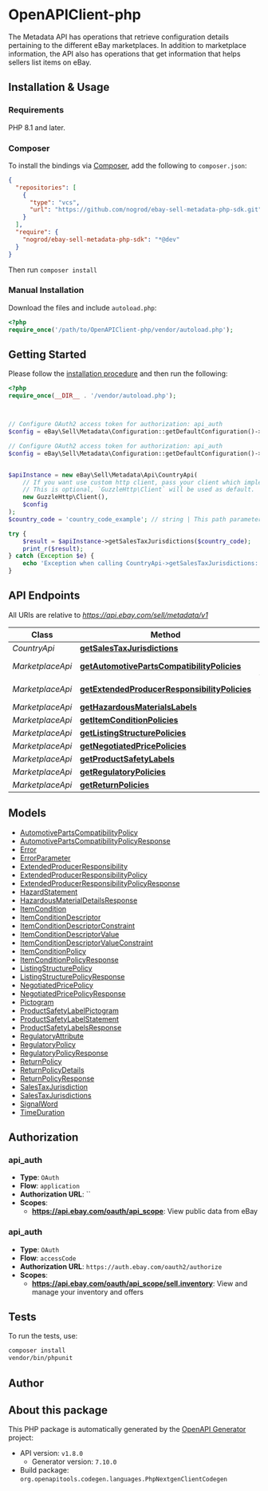 # OpenAPIClient-php

The Metadata API has operations that retrieve configuration details pertaining to the different eBay marketplaces. In addition to marketplace information, the API also has operations that get information that helps sellers list items on eBay.


## Installation & Usage

### Requirements

PHP 8.1 and later.

### Composer

To install the bindings via [Composer](https://getcomposer.org/), add the following to `composer.json`:

```json
{
  "repositories": [
    {
      "type": "vcs",
      "url": "https://github.com/nogrod/ebay-sell-metadata-php-sdk.git"
    }
  ],
  "require": {
    "nogrod/ebay-sell-metadata-php-sdk": "*@dev"
  }
}
```

Then run `composer install`

### Manual Installation

Download the files and include `autoload.php`:

```php
<?php
require_once('/path/to/OpenAPIClient-php/vendor/autoload.php');
```

## Getting Started

Please follow the [installation procedure](#installation--usage) and then run the following:

```php
<?php
require_once(__DIR__ . '/vendor/autoload.php');



// Configure OAuth2 access token for authorization: api_auth
$config = eBay\Sell\Metadata\Configuration::getDefaultConfiguration()->setAccessToken('YOUR_ACCESS_TOKEN');

// Configure OAuth2 access token for authorization: api_auth
$config = eBay\Sell\Metadata\Configuration::getDefaultConfiguration()->setAccessToken('YOUR_ACCESS_TOKEN');


$apiInstance = new eBay\Sell\Metadata\Api\CountryApi(
    // If you want use custom http client, pass your client which implements `GuzzleHttp\ClientInterface`.
    // This is optional, `GuzzleHttp\Client` will be used as default.
    new GuzzleHttp\Client(),
    $config
);
$country_code = 'country_code_example'; // string | This path parameter specifies the two-letter <a href=\"https://www.iso.org/iso-3166-country-codes.html \" title=\"https://www.iso.org \" target=\"_blank\">ISO 3166</a> country code for the country whose jurisdictions you want to retrieve.<br><br><span class=\"tablenote\"><b>Note:</b> Sales-tax tables are available only for the US and Canada marketplaces. Therefore, the only supported values are:<ul><li><code>US</code></li><li><code>CA</code></li></ul></span>

try {
    $result = $apiInstance->getSalesTaxJurisdictions($country_code);
    print_r($result);
} catch (Exception $e) {
    echo 'Exception when calling CountryApi->getSalesTaxJurisdictions: ', $e->getMessage(), PHP_EOL;
}

```

## API Endpoints

All URIs are relative to *https://api.ebay.com/sell/metadata/v1*

Class | Method | HTTP request | Description
------------ | ------------- | ------------- | -------------
*CountryApi* | [**getSalesTaxJurisdictions**](docs/Api/CountryApi.md#getsalestaxjurisdictions) | **GET** /country/{countryCode}/sales_tax_jurisdiction | 
*MarketplaceApi* | [**getAutomotivePartsCompatibilityPolicies**](docs/Api/MarketplaceApi.md#getautomotivepartscompatibilitypolicies) | **GET** /marketplace/{marketplace_id}/get_automotive_parts_compatibility_policies | 
*MarketplaceApi* | [**getExtendedProducerResponsibilityPolicies**](docs/Api/MarketplaceApi.md#getextendedproducerresponsibilitypolicies) | **GET** /marketplace/{marketplace_id}/get_extended_producer_responsibility_policies | 
*MarketplaceApi* | [**getHazardousMaterialsLabels**](docs/Api/MarketplaceApi.md#gethazardousmaterialslabels) | **GET** /marketplace/{marketplace_id}/get_hazardous_materials_labels | 
*MarketplaceApi* | [**getItemConditionPolicies**](docs/Api/MarketplaceApi.md#getitemconditionpolicies) | **GET** /marketplace/{marketplace_id}/get_item_condition_policies | 
*MarketplaceApi* | [**getListingStructurePolicies**](docs/Api/MarketplaceApi.md#getlistingstructurepolicies) | **GET** /marketplace/{marketplace_id}/get_listing_structure_policies | 
*MarketplaceApi* | [**getNegotiatedPricePolicies**](docs/Api/MarketplaceApi.md#getnegotiatedpricepolicies) | **GET** /marketplace/{marketplace_id}/get_negotiated_price_policies | 
*MarketplaceApi* | [**getProductSafetyLabels**](docs/Api/MarketplaceApi.md#getproductsafetylabels) | **GET** /marketplace/{marketplace_id}/get_product_safety_labels | 
*MarketplaceApi* | [**getRegulatoryPolicies**](docs/Api/MarketplaceApi.md#getregulatorypolicies) | **GET** /marketplace/{marketplace_id}/get_regulatory_policies | 
*MarketplaceApi* | [**getReturnPolicies**](docs/Api/MarketplaceApi.md#getreturnpolicies) | **GET** /marketplace/{marketplace_id}/get_return_policies | 

## Models

- [AutomotivePartsCompatibilityPolicy](docs/Model/AutomotivePartsCompatibilityPolicy.md)
- [AutomotivePartsCompatibilityPolicyResponse](docs/Model/AutomotivePartsCompatibilityPolicyResponse.md)
- [Error](docs/Model/Error.md)
- [ErrorParameter](docs/Model/ErrorParameter.md)
- [ExtendedProducerResponsibility](docs/Model/ExtendedProducerResponsibility.md)
- [ExtendedProducerResponsibilityPolicy](docs/Model/ExtendedProducerResponsibilityPolicy.md)
- [ExtendedProducerResponsibilityPolicyResponse](docs/Model/ExtendedProducerResponsibilityPolicyResponse.md)
- [HazardStatement](docs/Model/HazardStatement.md)
- [HazardousMaterialDetailsResponse](docs/Model/HazardousMaterialDetailsResponse.md)
- [ItemCondition](docs/Model/ItemCondition.md)
- [ItemConditionDescriptor](docs/Model/ItemConditionDescriptor.md)
- [ItemConditionDescriptorConstraint](docs/Model/ItemConditionDescriptorConstraint.md)
- [ItemConditionDescriptorValue](docs/Model/ItemConditionDescriptorValue.md)
- [ItemConditionDescriptorValueConstraint](docs/Model/ItemConditionDescriptorValueConstraint.md)
- [ItemConditionPolicy](docs/Model/ItemConditionPolicy.md)
- [ItemConditionPolicyResponse](docs/Model/ItemConditionPolicyResponse.md)
- [ListingStructurePolicy](docs/Model/ListingStructurePolicy.md)
- [ListingStructurePolicyResponse](docs/Model/ListingStructurePolicyResponse.md)
- [NegotiatedPricePolicy](docs/Model/NegotiatedPricePolicy.md)
- [NegotiatedPricePolicyResponse](docs/Model/NegotiatedPricePolicyResponse.md)
- [Pictogram](docs/Model/Pictogram.md)
- [ProductSafetyLabelPictogram](docs/Model/ProductSafetyLabelPictogram.md)
- [ProductSafetyLabelStatement](docs/Model/ProductSafetyLabelStatement.md)
- [ProductSafetyLabelsResponse](docs/Model/ProductSafetyLabelsResponse.md)
- [RegulatoryAttribute](docs/Model/RegulatoryAttribute.md)
- [RegulatoryPolicy](docs/Model/RegulatoryPolicy.md)
- [RegulatoryPolicyResponse](docs/Model/RegulatoryPolicyResponse.md)
- [ReturnPolicy](docs/Model/ReturnPolicy.md)
- [ReturnPolicyDetails](docs/Model/ReturnPolicyDetails.md)
- [ReturnPolicyResponse](docs/Model/ReturnPolicyResponse.md)
- [SalesTaxJurisdiction](docs/Model/SalesTaxJurisdiction.md)
- [SalesTaxJurisdictions](docs/Model/SalesTaxJurisdictions.md)
- [SignalWord](docs/Model/SignalWord.md)
- [TimeDuration](docs/Model/TimeDuration.md)

## Authorization

### api_auth

- **Type**: `OAuth`
- **Flow**: `application`
- **Authorization URL**: ``
- **Scopes**: 
    - **https://api.ebay.com/oauth/api_scope**: View public data from eBay


### api_auth

- **Type**: `OAuth`
- **Flow**: `accessCode`
- **Authorization URL**: `https://auth.ebay.com/oauth2/authorize`
- **Scopes**: 
    - **https://api.ebay.com/oauth/api_scope/sell.inventory**: View and manage your inventory and offers

## Tests

To run the tests, use:

```bash
composer install
vendor/bin/phpunit
```

## Author



## About this package

This PHP package is automatically generated by the [OpenAPI Generator](https://openapi-generator.tech) project:

- API version: `v1.8.0`
    - Generator version: `7.10.0`
- Build package: `org.openapitools.codegen.languages.PhpNextgenClientCodegen`
